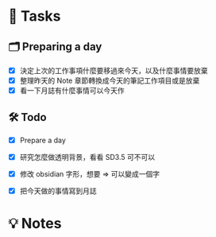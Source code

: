 # 📝 Tasks
## 🗂 Preparing a day
- [x] 決定上次的工作事項什麼要移過來今天，以及什麼事情要放棄
- [x] 整理昨天的 Note 章節轉換成今天的筆記工作項目或是放棄
- [x] 看一下月誌有什麼事情可以今天作

## 🛠 Todo
- [x] Prepare a day
- [x] 研究怎麼做透明背景，看看 SD3.5 可不可以
- [x] 修改 obsidian 字形，想要 => 可以變成一個字
- [x] 把今天做的事情寫到月誌


# 💡 Notes
